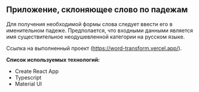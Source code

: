 ## Приложение, склоняющее слово по падежам

Для получения необходимой формы слова следует ввести его в именительном падеже. Предполается, что входными данными является имя существительное неодушевленной категории на русском языке.

Ссылка на выполненный проект (https://word-transform.vercel.app/).

**Список используемых технологий:**

- Create React App
- Typescript
- Material UI


